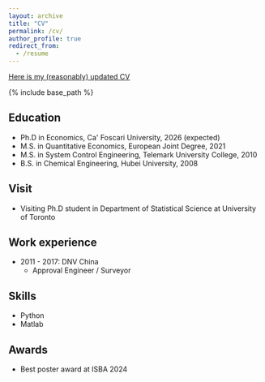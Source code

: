 ```yaml
---
layout: archive
title: "CV"
permalink: /cv/
author_profile: true
redirect_from:
  - /resume
---
```

[Here is my (reasonably) updated CV](/files/CV.pdf)

{% include base_path %}

Education
------
* Ph.D in Economics, Ca' Foscari University, 2026 (expected)
* M.S. in Quantitative Economics, European Joint Degree, 2021
* M.S. in System Control Engineering, Telemark University College, 2010
* B.S. in Chemical Engineering, Hubei University, 2008

Visit
------
* Visiting Ph.D student in Department of Statistical Science at University of Toronto
  
Work experience
------
  * 2011 - 2017: DNV China
    * Approval Engineer / Surveyor

Skills
------
* Python
* Matlab
<!--   * Sub-skill 2.1 -->
<!--   * Sub-skill 2.2 -->
<!--   * Sub-skill 2.3 -->
<!-- * Skill 3 -->

<!-- Publications
------
  <ul>{% for post in site.publications %}
    {% include archive-single-cv.html %}
  {% endfor %}</ul>
  
Talks
------
  <ul>{% for post in site.talks %}
    {% include archive-single-talk-cv.html %}
  {% endfor %}</ul> -->

<!--Service and leadership
------
* Currently signed in to 43 different slack teams -->

Awards
------
* Best poster award at ISBA 2024
